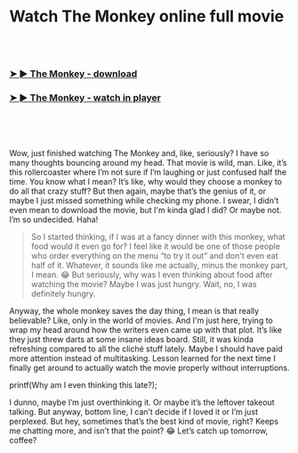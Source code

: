 <h1>Watch The Monkey online full movie</h1>


<br><br>

<h3><a href="https://Jefferys-sorleodili1985.github.io/flkplstyju/">➤ ► The Monkey - download</a></h3> 
<h3><a href="https://Jefferys-sorleodili1985.github.io/flkplstyju/">➤ ► The Monkey - watch in player</a></h3>


<br><br><br>


Wow, just finished watching The Monkey and, like, seriously? I have so many thoughts bouncing around my head. That movie is wild, man. Like, it’s this rollercoaster where I’m not sure if I’m laughing or just confused half the time. You know what I mean? It’s like, why would they choose a monkey to do all that crazy stuff? But then again, maybe that’s the genius of it, or maybe I just missed something while checking my phone. I swear, I didn’t even mean to download the movie, but I'm kinda glad I did? Or maybe not. I’m so undecided. Haha!

> So I started thinking, if I was at a fancy dinner with this monkey, what food would it even go for? I feel like it would be one of those people who order everything on the menu “to try it out” and don't even eat half of it. Whatever, it sounds like me actually, minus the monkey part, I mean. 😂 But seriously, why was I even thinking about food after watching the movie? Maybe I was just hungry. Wait, no, I was definitely hungry.

Anyway, the whole monkey saves the day thing, I mean is that really believable? Like, only in the world of movies. And I'm just here, trying to wrap my head around how the writers even came up with that plot. It’s like they just threw darts at some insane ideas board. Still, it was kinda refreshing compared to all the cliché stuff lately. Maybe I should have paid more attention instead of multitasking. Lesson learned for the next time I finally get around to actually watch the movie properly without interruptions.

printf(Why am I even thinking this late?);

I dunno, maybe I’m just overthinking it. Or maybe it’s the leftover takeout talking. But anyway, bottom line, I can’t decide if I loved it or I’m just perplexed. But hey, sometimes that’s the best kind of movie, right? Keeps me chatting more, and isn’t that the point? 😂 Let’s catch up tomorrow, coffee?
